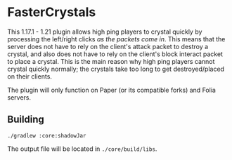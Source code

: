 # FasterCrystals
This 1.17.1 - 1.21 plugin allows high ping players to crystal quickly by processing the left/right clicks *as the packets come in*.
This means that the server does not have to rely on the client's attack packet to destroy a crystal, and also does not have to rely on the client's block interact packet to place a crystal.
This is the main reason why high ping players cannot crystal quickly normally; the crystals take too long to get destroyed/placed on their clients.

The plugin will only function on Paper (or its compatible forks) and Folia servers.

## Building
`./gradlew :core:shadowJar`

The output file will be located in `./core/build/libs`.
